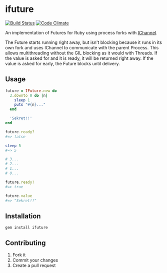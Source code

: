 # ifuture
[![Build Status](https://secure.travis-ci.org/Havenwood/ifuture.png?branch=master)](http://travis-ci.org/Havenwood/ifuture)
[![Code Climate](https://codeclimate.com/badge.png)](https://codeclimate.com/github/Havenwood/ifuture)

An implementation of Futures for Ruby using process forks with [IChannel](https://github.com/robgleeson/ichannel).

The Future starts running right away, but isn't blocking because it runs in its own fork and uses IChannel to communicate with the parent Process. This allows multithreading without the GIL blocking as it would with Threads. If the value is asked for and it is ready, it will be returned right away. If the value is asked for early, the Future blocks until delivery.

## Usage

```ruby
future = IFuture.new do
  3.downto 0 do |n|
    sleep 1
    puts "#{n}..."
  end

  'Sekret!!'
end

future.ready?
#=> false

sleep 5
#=> 5

# 3...
# 2...
# 1...
# 0...

future.ready?
#=> true

future.value
#=> "Sekret!!"
```

## Installation

`gem install ifuture`

## Contributing

1. Fork it
2. Commit your changes
3. Create a pull request
